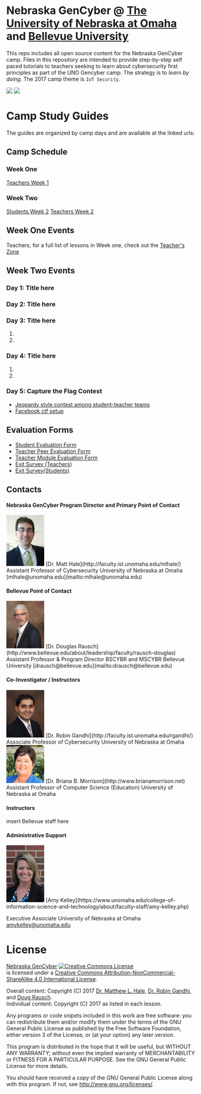 # Nebraska GenCyber @ [The University of Nebraska at Omaha](http://www.unomaha.edu/college-of-information-science-and-technology/academics/information-assurance.php) and [Bellevue University](http://www.bellevue.edu/degrees/center-for-cybersecurity-education/cce)
This repo includes all open source content for the Nebraska GenCyber camp. Files in this repository are intended to provide step-by-step self paced tutorials to teachers seeking to learn about cybersecurity first principles as part of the UNO Gencyber camp. The strategy is to *learn by doing*. The 2017 camp theme is `IoT Security`.

<img src="https://www.unomaha.edu/university-communications/downloadables/UNO-lockup-color%20for%20white%20backgrd.png" width=150/>
<img src="http://www.bellevue.edu/lp/images/footer-lp-logo.png" width=150/>

# Camp Study Guides
The guides are organized by camp days and are available at the linked urls:

## Camp Schedule
### Week One
[Teachers Week 1](./schedule/uno-camp-schedule-teachers-week1.png)

### Week Two
[Students Week 2](./schedule/uno-camp-schedule-students-week2.png)
[Teachers Week 2](./schedule/uno-camp-schedule-teachers-week2.png)

## Week One Events
Teachers, for a full list of lessons in Week one, check out the [Teacher's Zone](./teachers/README.md)

## Week Two Events
### Day 1: Title here
### Day 2: Title here
### Day 3: Title here
1. <link 1 here>
1. <link 2 here>

### Day 4: Title here
1. <link 1 here>
1. <link 2 here>

### Day 5: Capture the Flag Contest
* [Jeopardy style contest among student-teacher teams](http://ctf.gencyber2017.unomaha.edu)
* [Facebook ctf setup](./facebookctf/fbctf.md)


## Evaluation Forms
* [Student Evaluation Form](https://docs.google.com/forms/d/e/1FAIpQLSfaTgdb9j8x86PVtDRYB0XSJZHDF0M2g8-R5QD-_aJmKs-lLw/viewform)
* [Teacher Peer Evaluation Form](https://docs.google.com/forms/d/e/1FAIpQLSeApna8ZsyeOtrWHEmlr_epKYarDq4EaxYnIPoyV3HDDVOTeA/viewform)
* [Teacher Module Evaluation Form](https://docs.google.com/forms/d/e/1FAIpQLSfGxM5p10WfOeANDcxylNF240cVEeFew8HbCsAjss5IJawVyQ/viewform)
* [Exit Survey (Teachers)](https://www.surveymonkey.com/r/AIMInstitute_T1)
* [Exit Survey(Students)](https://www.surveymonkey.com/r/AIMInstitute_S1)


## Contacts

#### Nebraska GenCyber Program Director and Primary Point of Contact
<img src="./img/matt.jpg" width=100/>
[Dr. Matt Hale](http://faculty.ist.unomaha.edu/mlhale/)   
Assistant Professor of Cybersecurity  
University of Nebraska at Omaha    
[mlhale@unomaha.edu](mailto:mlhale@unomaha.edu)

#### Bellevue Point of Contact
<img src="./img/doug.jpg" width=100/>
[Dr. Douglas Rausch](http://www.bellevue.edu/about/leadership/faculty/rausch-douglas)   
Assistant Professor & Program Director BSCYBR and MSCYBR  
Bellevue University  
[drausch@bellevue.edu](mailto:drausch@bellevue.edu)

#### Co-Investigator / Instructors
<img src="./img/robin.png" width=100/>
[Dr. Robin Gandhi](http://faculty.ist.unomaha.edu/rgandhi/)    
Associate Professor of Cybersecurity  
University of Nebraska at Omaha  

<img src="./img/briana.jpg" width=100/>
[Dr. Briana B. Morrison](http://www.brianamorrison.net)  
Assistant Professor of Computer Science (Education)  
University of Nebraska at Omaha  

#### Instructors
insert Bellevue staff here

#### Administrative Support
<img src="./img/amy.jpg" width=100/>
[Amy Kelley](https://www.unomaha.edu/college-of-information-science-and-technology/about/faculty-staff/amy-kelley.php)

Executive Associate
University of Nebraska at Omaha  
[amykelley@unomaha.edu](mailto:amykelley@unomaha.edu)

# License  
[Nebraska GenCyber](https://github.com/MLHale/nebraska-gencyber) <a rel="license" href="http://creativecommons.org/licenses/by-nc-sa/4.0/"><img alt="Creative Commons License" style="border-width:0" src="https://i.creativecommons.org/l/by-nc-sa/4.0/88x31.png" /></a><br /> is licensed under a <a rel="license" href="http://creativecommons.org/licenses/by-nc-sa/4.0/">Creative Commons Attribution-NonCommercial-ShareAlike 4.0 International License</a>.

Overall content: Copyright (C) 2017  [Dr. Matthew L. Hale](http://faculty.ist.unomaha.edu/mhale/), [Dr. Robin Gandhi](http://faculty.ist.unomaha.edu/rgandhi/), and [Doug Rausch](http://www.bellevue.edu/about/leadership/faculty/rausch-douglas).  
Individual content: Copyright (C) 2017 as listed in each lesson.

Any programs or code snipets included in this work are free software: you can redistribute them and/or modify them under the terms of the GNU General Public License as published by
the Free Software Foundation, either version 3 of the License, or (at your option) any later version.

This program is distributed in the hope that it will be useful,
but WITHOUT ANY WARRANTY; without even the implied warranty of
MERCHANTABILITY or FITNESS FOR A PARTICULAR PURPOSE.  See the
GNU General Public License for more details.

You should have received a copy of the GNU General Public License
along with this program.  If not, see <http://www.gnu.org/licenses/>.
